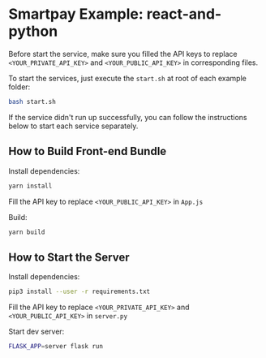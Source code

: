 # Smartpay Example: react-and-python

Before start the service, make sure you filled the API keys to replace `<YOUR_PRIVATE_API_KEY>` and `<YOUR_PUBLIC_API_KEY>` in corresponding files.

To start the services, just execute the `start.sh` at root of each example folder:

```bash
bash start.sh
```

If the service didn't run up successfully, you can follow the instructions below to start each service separately.

## How to Build Front-end Bundle

Install dependencies:

```bash
yarn install
```

Fill the API key to replace `<YOUR_PUBLIC_API_KEY>` in `App.js`

Build:

```bash
yarn build
```

## How to Start the Server

Install dependencies:

```bash
pip3 install --user -r requirements.txt
```

Fill the API key to replace `<YOUR_PRIVATE_API_KEY>` and `<YOUR_PUBLIC_API_KEY>` in `server.py`

Start dev server:

```bash
FLASK_APP=server flask run
```
